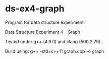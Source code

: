 ds-ex4-graph
============

Program for data structure experiment.

Data Structure Experiment 4 - Graph

Tested under g++ (4.9.0) and clang (500.2.79).

Build using: g++ -std=c++11 graph.cpp -o graph
